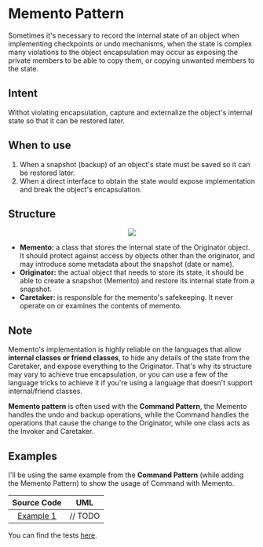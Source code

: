 # Memento Pattern

Sometimes it's necessary to record the internal state of an object when implementing checkpoints or undo mechanisms, when the state is complex many violations to the object encapsulation may occur as exposing the private members to be able to copy them, or copying unwanted members to the state.

## Intent

Withot violating encapsulation, capture and externalize the object's internal state so that it can be restored later.

## When to use

1. When a snapshot (backup) of an object's state must be saved so it can be restored later.
2. When a direct interface to obtain the state would expose implementation and break the object's encapsulation.

## Structure

<p align="center">
  <img src="figures/figure_1.png">
</p>

- **Memento:** a class that stores the internal state of the Originator object. It should protect against access by objects other than the originator, and may introduce some metadata about the snapshot (date or name).
- **Originator:** the actual object that needs to store its state, it should be able to create a snapshot (Memento) and restore its internal state from a snapshot.
- **Caretaker:** is responsible for the memento's safekeeping. It never operate on or examines the contents of memento.

## Note

Memento's implementation is highly reliable on the languages that allow **internal classes or friend classes**, to hide any details of the state from the Caretaker, and expose everything to the Originator. That's why its structure may vary to achieve true encapsulation, or you can use a few of the language tricks to achieve it if you're using a language that doesn't support internal/friend classes.

**Memento pattern** is often used with the **Command Pattern**, the Memento handles the undo and backup operations, while the Command handles the operations that cause the change to the Originator, while one class acts as the Invoker and Caretaker.

## Examples

I'll be using the same example from the **Command Pattern** (while adding the Memento Pattern) to show the usage of Command with Memento.

|        Source Code        |  UML   |
| :-----------------------: | :----: |
| [Example 1](example_1.ts) |// TODO |

You can find the tests [here](index.test.ts).
